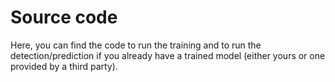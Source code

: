# Source code

Here, you can find the code to run the training and to run the
detection/prediction if you already have a trained model (either yours or one
provided by a third party).
